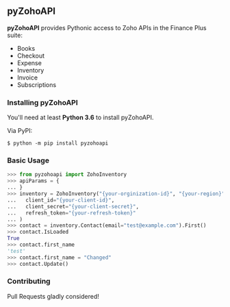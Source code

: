 ## pyZohoAPI
 **pyZohoAPI** provides Pythonic access to Zoho APIs in the Finance Plus suite:
 * Books
 * Checkout
 * Expense
 * Inventory
 * Invoice
 * Subscriptions

### Installing pyZohoAPI
<!-- start installation -->

You'll need at least **Python 3.6** to install pyZohoAPI.

Via PyPI:
```console
$ python -m pip install pyzohoapi
```
<!-- end installation -->

### Basic Usage

<!-- start basic-usage -->
```python
>>> from pyzohoapi import ZohoInventory
>>> apiParams = {
... }
>>> inventory = ZohoInventory("{your-orginization-id}", "{your-region}",
...   client_id="{your-client-id}",
...   client_secret="{your-client-secret}",
...   refresh_token="{your-refresh-token}"
... )
>>> contact = inventory.Contact(email="test@example.com").First()
>>> contact.IsLoaded
True
>>> contact.first_name
'test'
>>> contact.first_name = "Changed"
>>> contact.Update()
```
<!-- end basic-usage -->

### Contributing
Pull Requests gladly considered!
